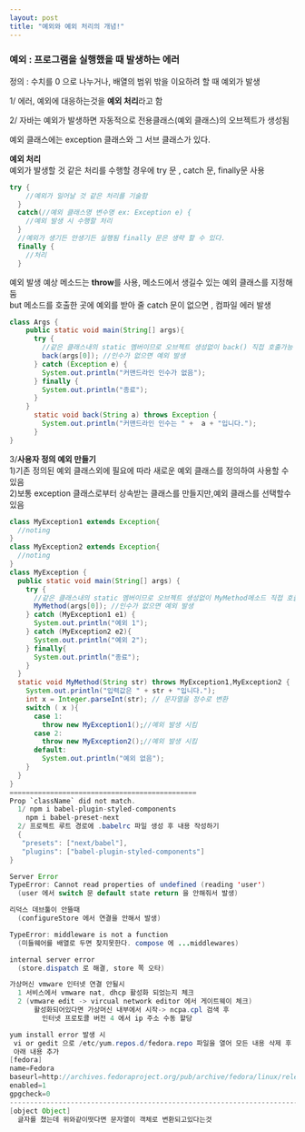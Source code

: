```yaml
---
layout: post
title: "예외와 예외 처리의 개념!"
---
```


### 예외 : 프로그램을 실행했을 때 발생하는 에러  
  
정의 : 수치를 0 으로 나누거나, 배열의 범위 밖을 이요하려 할 때 예외가 발생
  
1/ 에러, 예외에 대응하는것을 **예외 처리**라고 함
  
2/ 자바는 예외가 발생하면 자동적으로 전용클래스(예외 클래스)의 오브젝트가 생성됨
  
예외 클래스에는 exception 클래스와 그 서브 클래스가 있다.
  
**예외 처리**  
예외가 발생할 것 같은 처리를 수행할 경우에 try 문 , catch 문, finally문 사용

```java
try {
    //예외가 일어날 것 같은 처리를 기술함
  }
  catch(//예외 클래스명 변수명 ex: Exception e) {
    //예외 발생 시 수행할 처리
  }
  //예외가 생기든 안생기든 실행됨 finally 문은 생략 할 수 있다.
  finally {
    //처리
  }
```  
예외 발생 예상 메소드는 **throw**를 사용, 메소드에서 생길수 있는 예외 클래스를 지정해 둠  
but 메소드를 호출한 곳에 예외를 받아 줄 catch 문이 없으면 , 컴파일 에러 발생

```java
class Args {
    public static void main(String[] args){
      try {
        //같은 클래스내의 static 멤버이므로 오브젝트 생성없이 back() 직접 호출가능
        back(args[0]); //인수가 없으면 예외 발생
      } catch (Exception e) {
        System.out.println("커맨드라인 인수가 없음");
      } finally {
        System.out.println("종료");
      }
    }
      static void back(String a) throws Exception {
        System.out.println("커맨드라인 인수는 " +  a + "입니다.");
      }        
}
```

3/**사용자 정의 예외 만들기**  
1)기존 정의된 예외 클래스외에 필요에 따라 새로운 예외 클래스를 정의하여 사용할 수 있음  
2)보통 exception 클래스로부터 상속받는 클래스를 만들지만,예외 클래스를 선택할수있음

```java
class MyException1 extends Exception{
  //noting
}
class MyException2 extends Exception{
  //noting
}
class MyException {
  public static void main(String[] args) {
    try {
      //같은 클래스내의 static 멤버이므로 오브젝트 생성없이 MyMethod메소드 직접 호출가능
      MyMethod(args[0]); //인수가 없으면 예외 발생
    } catch (MyException1 e1) {
      System.out.println("예외 1");
    } catch (MyException2 e2){
      System.out.println("예외 2");
    } finally{
      System.out.println("종료");
    }
  }
  static void MyMethod(String str) throws MyException1,MyException2 {
    System.out.println("입력값은 " + str + "입니다.");
    int x = Integer.parseInt(str); // 문자열을 정수로 변환
    switch ( x ){
      case 1:
        throw new MyException1();//예외 발생 시킴
      case 2:
        throw new MyException2();//예외 발생 시킴
      default:
        System.out.println("예외 없음");
    }
  }
}
==============================================
Prop `className` did not match.
  1/ npm i babel-plugin-styled-components
    npm i babel-preset-next
  2/ 프로젝트 루트 경로에 .babelrc 파일 생성 후 내용 작성하기
  {
   "presets": ["next/babel"],
   "plugins": ["babel-plugin-styled-components"]
}

Server Error
TypeError: Cannot read properties of undefined (reading 'user')
  (user 에서 switch 문 default state return 을 안해줘서 발생)

리덕스 데브툴이 안뜰때
  (configureStore 에서 연결을 안해서 발생)

TypeError: middleware is not a function
  (미들웨어를 배열로 두면 찾지못한다. compose 에 ...middlewares)

internal server error
  (store.dispatch 로 해결, store 쪽 오타)

가상머신 vmware 인터넷 연결 안될시
  1 서비스에서 vmware nat, dhcp 활성화 되었는지 체크
  2 (vmware edit -> vircual network editor 에서 게이트웨이 체크)
      활성화되어있다면 가상머신 내부에서 시작-> ncpa.cpl 검색 후 
        인터넷 프로토콜 버전 4 에서 ip 주소 수동 할당

yum install error 발생 시
 vi or gedit 으로 /etc/yum.repos.d/fedora.repo 파일을 열어 모든 내용 삭제 후 
 아래 내용 추가 
[fedora]
name=Fedora
baseurl=http://archives.fedoraproject.org/pub/archive/fedora/linux/releases/19/Everything/x86_64/os/
enabled=1
gpgcheck=0
--------------------------------------------------------------------------------
[object Object]
  글자를 쳤는데 위와같이떳다면 문자열이 객체로 변환되고있다는것




```
